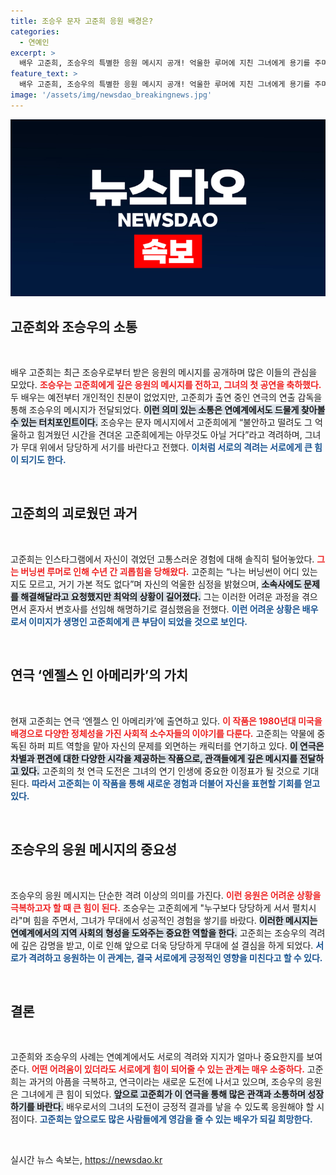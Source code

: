 ```yaml
---
title: 조승우 문자 고준희 응원 배경은?
categories:
  - 연예인
excerpt: >
  배우 고준희, 조승우의 특별한 응원 메시지 공개! 억울한 루머에 지친 그녀에게 용기를 주며 “모든 것을 무대 위에 풀어내라”는 따뜻한 격려가 담긴 문자. 이들의 연결과 고준희의 연극 데뷔 이야기, 놓치지 마세요!
feature_text: >
  배우 고준희, 조승우의 특별한 응원 메시지 공개! 억울한 루머에 지친 그녀에게 용기를 주며 “모든 것을 무대 위에 풀어내라”는 따뜻한 격려가 담긴 문자. 이들의 연결과 고준희의 연극 데뷔 이야기, 놓치지 마세요!
image: '/assets/img/newsdao_breakingnews.jpg'
---
```


<p><img src="/assets/img/newsdao_breakingnews.jpg" alt="bookingtag 속보" /></p>

<h2 data-ke-size="size26">고준희와 조승우의 소통</h2>

<p data-ke-size="size16">&nbsp;</p>

<p>배우 고준희는 최근 조승우로부터 받은 응원의 메시지를 공개하며 많은 이들의 관심을 모았다. <b><span style="color: #ee2323;">조승우는 고준희에게 깊은 응원의 메시지를 전하고, 그녀의 첫 공연을 축하했다.</span></b> 두 배우는 예전부터 개인적인 친분이 없었지만, 고준희가 출연 중인 연극의 연출 감독을 통해 조승우의 메시지가 전달되었다. <b><span style="background-color: #21538527;">이런 의미 있는 소통은 연예계에서도 드물게 찾아볼 수 있는 터치포인트이다.</span></b> 조승우는 문자 메시지에서 고준희에게 “불안하고 떨려도 그 억울하고 힘겨웠던 시간을 견뎌온 고준희에게는 아무것도 아닐 거다”라고 격려하며, 그녀가 무대 위에서 당당하게 서기를 바란다고 전했다. <b><span style="color: #1a5490;">이처럼 서로의 격려는 서로에게 큰 힘이 되기도 한다.</span></b> </p>

<p data-ke-size="size16">&nbsp;</p>

<h2 data-ke-size="size26">고준희의 괴로웠던 과거</h2>

<p data-ke-size="size16">&nbsp;</p>

<p>고준희는 인스타그램에서 자신이 겪었던 고통스러운 경험에 대해 솔직히 털어놓았다. <b><span style="color: #ee2323;">그는 버닝썬 루머로 인해 수년 간 괴롭힘을 당해왔다.</span></b> 고준희는 “나는 버닝썬이 어디 있는지도 모르고, 거기 가본 적도 없다”며 자신의 억울한 심정을 밝혔으며, <b><span style="background-color: #21538527;">소속사에도 문제를 해결해달라고 요청했지만 최악의 상황이 길어졌다.</span></b> 그는 이러한 어려운 과정을 겪으면서 혼자서 변호사를 선임해 해명하기로 결심했음을 전했다. <b><span style="color: #1a5490;">이런 어려운 상황은 배우로서 이미지가 생명인 고준희에게 큰 부담이 되었을 것으로 보인다.</span></b></p>

<p data-ke-size="size16">&nbsp;</p>

<h2 data-ke-size="size26">연극 ‘엔젤스 인 아메리카’의 가치</h2>

<p data-ke-size="size16">&nbsp;</p>

<p>현재 고준희는 연극 ‘엔젤스 인 아메리카’에 출연하고 있다. <b><span style="color: #ee2323;">이 작품은 1980년대 미국을 배경으로 다양한 정체성을 가진 사회적 소수자들의 이야기를 다룬다.</span></b> 고준희는 약물에 중독된 하퍼 피트 역할을 맡아 자신의 문제를 외면하는 캐릭터를 연기하고 있다. <b><span style="background-color: #21538527;">이 연극은 차별과 편견에 대한 다양한 시각을 제공하는 작품으로, 관객들에게 깊은 메시지를 전달하고 있다.</span></b> 고준희의 첫 연극 도전은 그녀의 연기 인생에 중요한 이정표가 될 것으로 기대된다. <b><span style="color: #1a5490;">따라서 고준희는 이 작품을 통해 새로운 경험과 더불어 자신을 표현할 기회를 얻고 있다.</span></b></p>

<p data-ke-size="size16">&nbsp;</p>

<h2 data-ke-size="size26">조승우의 응원 메시지의 중요성</h2>

<p data-ke-size="size16">&nbsp;</p>

<p>조승우의 응원 메시지는 단순한 격려 이상의 의미를 가진다. <b><span style="color: #ee2323;">이런 응원은 어려운 상황을 극복하고자 할 때 큰 힘이 된다.</span></b> 조승우는 고준희에게 "누구보다 당당하게 서서 펼치시라"며 힘을 주면서, 그녀가 무대에서 성공적인 경험을 쌓기를 바랐다. <b><span style="background-color: #21538527;">이러한 메시지는 연예계에서의 지역 사회의 형성을 도와주는 중요한 역할을 한다.</span></b> 고준희는 조승우의 격려에 깊은 감명을 받고, 이로 인해 앞으로 더욱 당당하게 무대에 설 결심을 하게 되었다. <b><span style="color: #1a5490;">서로가 격려하고 응원하는 이 관계는, 결국 서로에게 긍정적인 영향을 미친다고 할 수 있다.</span></b></p>

<p data-ke-size="size16">&nbsp;</p>

<h2 data-ke-size="size26">결론</h2>

<p data-ke-size="size16">&nbsp;</p>

<p>고준희와 조승우의 사례는 연예계에서도 서로의 격려와 지지가 얼마나 중요한지를 보여준다. <b><span style="color: #ee2323;">어떤 어려움이 있더라도 서로에게 힘이 되어줄 수 있는 관계는 매우 소중하다.</span></b> 고준희는 과거의 아픔을 극복하고, 연극이라는 새로운 도전에 나서고 있으며, 조승우의 응원은 그녀에게 큰 힘이 되었다. <b><span style="background-color: #21538527;">앞으로 고준희가 이 연극을 통해 많은 관객과 소통하며 성장하기를 바란다.</span></b> 배우로서의 그녀의 도전이 긍정적 결과를 낳을 수 있도록 응원해야 할 시점이다. <b><span style="color: #1a5490;">고준희는 앞으로도 많은 사람들에게 영감을 줄 수 있는 배우가 되길 희망한다.</span></b></p>

<p data-ke-size="size16">&nbsp;</p>
실시간 뉴스 속보는, <a href="https://newsdao.kr" rel="dofollow">https://newsdao.kr</a>


